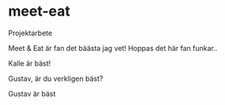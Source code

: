 # meet-eat
Projektarbete


Meet & Eat är fan det bäästa jag vet!
Hoppas det här fan funkar..


Kalle är bäst!

Gustav, är du verkligen bäst?

Gustav är bäst

